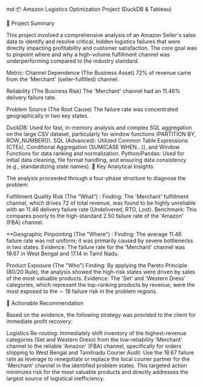 md
📦 Amazon Logistics Optimization Project (DuckDB & Tableau)

📌 Project Summary

This project involved a comprehensive analysis of an Amazon Seller's sales data to identify and resolve critical, hidden logistics failures that were directly impacting profitability and customer satisfaction. The core goal was to pinpoint where and why a high-volume fulfillment channel was underperforming compared to the industry standard.

Metric: Channel Dependence (The Business Asset) 72% of revenue came from the 'Merchant' (seller-fulfilled) channel.

Reliability (The Business Risk) The 'Merchant' channel had an 11.46% delivery failure rate.

Problem Source (The Root Cause) The failure rate was concentrated geographically in two key states.

DuckDB: Used for fast, in-memory analysis and complex SQL aggregation on the large CSV dataset, particularly for window functions (PARTITION BY, ROW_NUMBER()).
SQL (Advanced): Utilized Common Table Expressions (CTEs), Conditional Aggregation (SUM(CASE WHEN...)), and Window Functions for data ranking and normalization.
Python/Pandas: Used for initial data cleaning, file format handling, and ensuring data consistency (e.g., standardizing state names).
🔑 Key Analytical Insights

The analysis proceeded through a four-phase structure to diagnose the problem:

Fulfillment Quality Risk (The "What") : Finding: The 'Merchant' fulfillment channel, which drives 
72
 of total revenue, was found to be highly unreliable with an 
11.46
 delivery failure rate (Undelivered, RTO, Lost). Benchmark: This compares poorly to the high-standard 
2.50
 failure rate of the 'Amazon' (FBA) channel.

**Geographic Pinpointing (The "Where") : Finding: The average 
11.46
 failure rate was not uniform; it was primarily caused by severe bottlenecks in two states. Evidence: The failure rate for the 'Merchant' channel was 
18.67
 in West Bengal and 
17.14
 in Tamil Nadu.

Product Exposure (The "Who") Finding: By applying the Pareto Principle (80/20 Rule), the analysis showed the high-risk states were driven by sales of the most valuable products. Evidence: The 'Set' and 'Western Dress' categories, which represent the top-ranking products by revenue, were the most exposed to the 
∼
18
 failure risk in the problem regions.

🚀 Actionable Recommendation

Based on the evidence, the following strategy was provided to the client for immediate profit recovery:

Logistics Re-routing: Immediately shift inventory of the highest-revenue categories (Set and Western Dress) from the low-reliability 'Merchant' channel to the reliable 'Amazon' (FBA) channel, specifically for orders shipping to West Bengal and Tamilnadu
Courier Audit: Use the 
18.67
 failure rate as leverage to renegotiate or replace the local courier partner for the 'Merchant' channel in the identified problem states.
This targeted action minimizes risk for the most valuable products and directly addresses the largest source of logistical inefficiency.

